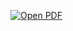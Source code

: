 [![Open PDF](https://img.shields.io/badge/Open-PDF-red)](https://docs.google.com/viewer?url=https://raw.githubusercontent.com/Petrovic8684/CSMP-GPSS/main/CSMP%20Simulation/Nelinearni%20model%20dinamike%20ljubavnog%20odnosa.pdf)
